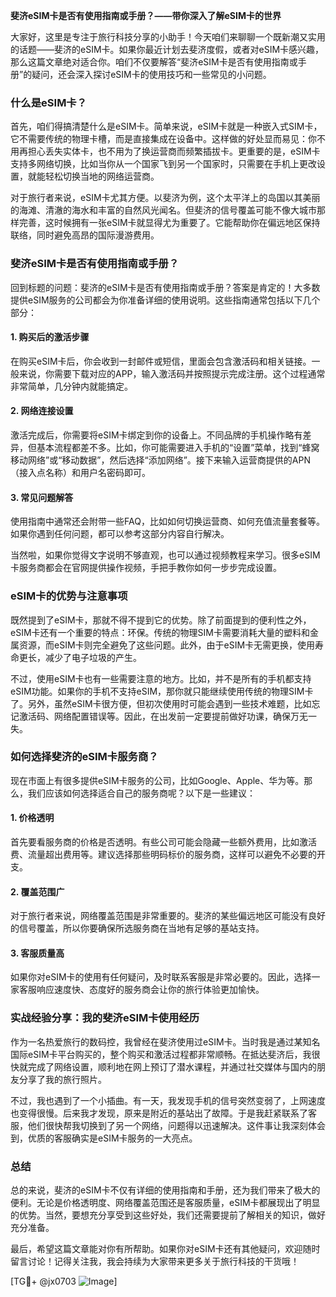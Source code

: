 **斐济eSIM卡是否有使用指南或手册？——带你深入了解eSIM卡的世界**

大家好，这里是专注于旅行科技分享的小助手！今天咱们来聊聊一个既新潮又实用的话题——斐济的eSIM卡。如果你最近计划去斐济度假，或者对eSIM卡感兴趣，那么这篇文章绝对适合你。咱们不仅要解答“斐济eSIM卡是否有使用指南或手册”的疑问，还会深入探讨eSIM卡的使用技巧和一些常见的小问题。

### 什么是eSIM卡？

首先，咱们得搞清楚什么是eSIM卡。简单来说，eSIM卡就是一种嵌入式SIM卡，它不需要传统的物理卡槽，而是直接集成在设备中。这样做的好处显而易见：你不用再担心丢失实体卡，也不用为了换运营商而频繁插拔卡。更重要的是，eSIM卡支持多网络切换，比如当你从一个国家飞到另一个国家时，只需要在手机上更改设置，就能轻松切换当地的网络运营商。

对于旅行者来说，eSIM卡尤其方便。以斐济为例，这个太平洋上的岛国以其美丽的海滩、清澈的海水和丰富的自然风光闻名。但斐济的信号覆盖可能不像大城市那样完善，这时候拥有一张eSIM卡就显得尤为重要了。它能帮助你在偏远地区保持联络，同时避免高昂的国际漫游费用。

### 斐济eSIM卡是否有使用指南或手册？

回到标题的问题：斐济的eSIM卡是否有使用指南或手册？答案是肯定的！大多数提供eSIM服务的公司都会为你准备详细的使用说明。这些指南通常包括以下几个部分：

#### 1. **购买后的激活步骤**
   在购买eSIM卡后，你会收到一封邮件或短信，里面会包含激活码和相关链接。一般来说，你需要下载对应的APP，输入激活码并按照提示完成注册。这个过程通常非常简单，几分钟内就能搞定。

#### 2. **网络连接设置**
   激活完成后，你需要将eSIM卡绑定到你的设备上。不同品牌的手机操作略有差异，但基本流程都差不多。比如，你可能需要进入手机的“设置”菜单，找到“蜂窝移动网络”或“移动数据”，然后选择“添加网络”。接下来输入运营商提供的APN（接入点名称）和用户名密码即可。

#### 3. **常见问题解答**
   使用指南中通常还会附带一些FAQ，比如如何切换运营商、如何充值流量套餐等。如果你遇到任何问题，都可以参考这部分内容自行解决。

当然啦，如果你觉得文字说明不够直观，也可以通过视频教程来学习。很多eSIM卡服务商都会在官网提供操作视频，手把手教你如何一步步完成设置。

### eSIM卡的优势与注意事项

既然提到了eSIM卡，那就不得不提到它的优势。除了前面提到的便利性之外，eSIM卡还有一个重要的特点：环保。传统的物理SIM卡需要消耗大量的塑料和金属资源，而eSIM卡则完全避免了这些问题。此外，由于eSIM卡无需更换，使用寿命更长，减少了电子垃圾的产生。

不过，使用eSIM卡也有一些需要注意的地方。比如，并不是所有的手机都支持eSIM功能。如果你的手机不支持eSIM，那你就只能继续使用传统的物理SIM卡了。另外，虽然eSIM卡很方便，但初次使用时可能会遇到一些技术难题，比如忘记激活码、网络配置错误等。因此，在出发前一定要提前做好功课，确保万无一失。

### 如何选择斐济的eSIM卡服务商？

现在市面上有很多提供eSIM卡服务的公司，比如Google、Apple、华为等。那么，我们应该如何选择适合自己的服务商呢？以下是一些建议：

#### 1. **价格透明**
   首先要看服务商的价格是否透明。有些公司可能会隐藏一些额外费用，比如激活费、流量超出费用等。建议选择那些明码标价的服务商，这样可以避免不必要的开支。

#### 2. **覆盖范围广**
   对于旅行者来说，网络覆盖范围是非常重要的。斐济的某些偏远地区可能没有良好的信号覆盖，所以你要确保所选服务商在当地有足够的基站支持。

#### 3. **客服质量高**
   如果你对eSIM卡的使用有任何疑问，及时联系客服是非常必要的。因此，选择一家客服响应速度快、态度好的服务商会让你的旅行体验更加愉快。

### 实战经验分享：我的斐济eSIM卡使用经历

作为一名热爱旅行的数码控，我曾经在斐济使用过eSIM卡。当时我是通过某知名国际eSIM卡平台购买的，整个购买和激活过程都非常顺畅。在抵达斐济后，我很快就完成了网络设置，顺利地在网上预订了潜水课程，并通过社交媒体与国内的朋友分享了我的旅行照片。

不过，我也遇到了一个小插曲。有一天，我发现手机的信号突然变弱了，上网速度也变得很慢。后来我才发现，原来是附近的基站出了故障。于是我赶紧联系了客服，他们很快帮我切换到了另一个网络，问题得以迅速解决。这件事让我深刻体会到，优质的客服确实是eSIM卡服务的一大亮点。

### 总结

总的来说，斐济的eSIM卡不仅有详细的使用指南和手册，还为我们带来了极大的便利。无论是价格透明度、网络覆盖范围还是客服质量，eSIM卡都展现出了明显的优势。当然，要想充分享受到这些好处，我们还需要提前了解相关的知识，做好充分准备。

最后，希望这篇文章能对你有所帮助。如果你对eSIM卡还有其他疑问，欢迎随时留言讨论！记得关注我，我会持续为大家带来更多关于旅行科技的干货哦！

[TG💪+ @jx0703 ![Image](https://github.com/user-attachments/assets/dbca1d08-cadb-493c-b0ec-ad6f7a83f270)]